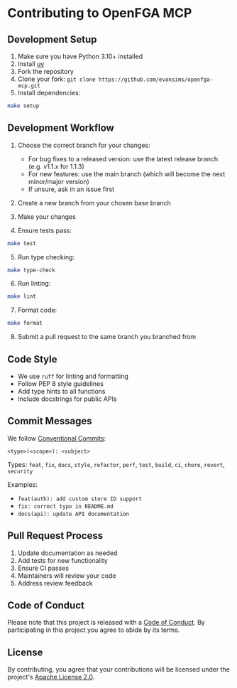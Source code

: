 # Contributing to OpenFGA MCP

## Development Setup

1. Make sure you have Python 3.10+ installed
2. Install [uv](https://docs.astral.sh/uv/getting-started/installation/)
3. Fork the repository
4. Clone your fork: `git clone https://github.com/evansims/openfga-mcp.git`
5. Install dependencies:

```bash
make setup
```

## Development Workflow

1. Choose the correct branch for your changes:

   - For bug fixes to a released version: use the latest release branch (e.g. v1.1.x for 1.1.3)
   - For new features: use the main branch (which will become the next minor/major version)
   - If unsure, ask in an issue first

2. Create a new branch from your chosen base branch

3. Make your changes

4. Ensure tests pass:

```bash
make test
```

5. Run type checking:

```bash
make type-check
```

6. Run linting:

```bash
make lint
```

7. Format code:

```bash
make format
```

8. Submit a pull request to the same branch you branched from

## Code Style

- We use `ruff` for linting and formatting
- Follow PEP 8 style guidelines
- Add type hints to all functions
- Include docstrings for public APIs

## Commit Messages

We follow [Conventional Commits](https://www.conventionalcommits.org/):

```
<type>(<scope>): <subject>
```

Types: `feat`, `fix`, `docs`, `style`, `refactor`, `perf`, `test`, `build`, `ci`, `chore`, `revert`, `security`

Examples:

- `feat(auth): add custom store ID support`
- `fix: correct typo in README.md`
- `docs(api): update API documentation`

## Pull Request Process

1. Update documentation as needed
2. Add tests for new functionality
3. Ensure CI passes
4. Maintainers will review your code
5. Address review feedback

## Code of Conduct

Please note that this project is released with a [Code of Conduct](CODE_OF_CONDUCT.md). By participating in this project you agree to abide by its terms.

## License

By contributing, you agree that your contributions will be licensed under the project's [Apache License 2.0](LICENSE).
